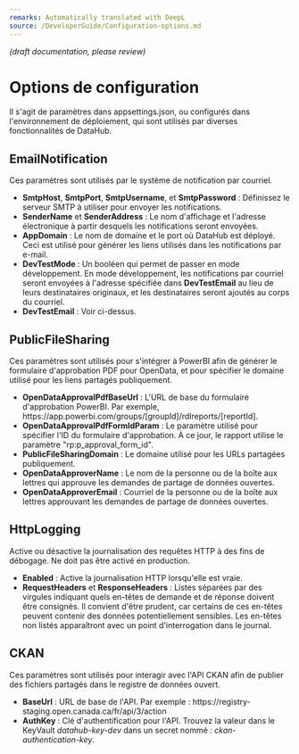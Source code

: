 ```yaml
---
remarks: Automatically translated with DeepL
source: /DeveloperGuide/Configuration-options.md
---
```


_(draft documentation, please review)_

# Options de configuration
Il s'agit de paramètres dans appsettings.json, ou configurés dans l'environnement de déploiement, qui sont utilisés par diverses fonctionnalités de DataHub.

## EmailNotification
Ces paramètres sont utilisés par le système de notification par courriel.

- **SmtpHost**, **SmtpPort**, **SmtpUsername**, et **SmtpPassword** : Définissez le serveur SMTP à utiliser pour envoyer les notifications.
- **SenderName** et **SenderAddress** : Le nom d'affichage et l'adresse électronique à partir desquels les notifications seront envoyées.
- **AppDomain** : Le nom de domaine et le port où DataHub est déployé. Ceci est utilisé pour générer les liens utilisés dans les notifications par e-mail.
- **DevTestMode** : Un booléen qui permet de passer en mode développement. En mode développement, les notifications par courriel seront envoyées à l'adresse spécifiée dans **DevTestEmail** au lieu de leurs destinataires originaux, et les destinataires seront ajoutés au corps du courriel.
- **DevTestEmail** : Voir ci-dessus.

## PublicFileSharing
Ces paramètres sont utilisés pour s'intégrer à PowerBI afin de générer le formulaire d'approbation PDF pour OpenData, et pour spécifier le domaine utilisé pour les liens partagés publiquement.

- **OpenDataApprovalPdfBaseUrl** : L'URL de base du formulaire d'approbation PowerBI. Par exemple, https\://app.powerbi.com/groups/[groupId]/rdlreports/[reportId].
- **OpenDataApprovalPdfFormIdParam** : Le paramètre utilisé pour spécifier l'ID du formulaire d'approbation. À ce jour, le rapport utilise le paramètre "rp:p_approval_form_id".
- **PublicFileSharingDomain** : Le domaine utilisé pour les URLs partagées publiquement.
- **OpenDataApproverName** : Le nom de la personne ou de la boîte aux lettres qui approuve les demandes de partage de données ouvertes.
- **OpenDataApproverEmail** : Courriel de la personne ou de la boîte aux lettres approuvant les demandes de partage de données ouvertes.

## HttpLogging
Active ou désactive la journalisation des requêtes HTTP à des fins de débogage. Ne doit pas être activé en production.

- **Enabled** : Active la journalisation HTTP lorsqu'elle est vraie.
- **RequestHeaders** et **ResponseHeaders** : Listes séparées par des virgules indiquant quels en-têtes de demande et de réponse doivent être consignés. Il convient d'être prudent, car certains de ces en-têtes peuvent contenir des données potentiellement sensibles. Les en-têtes non listés apparaîtront avec un point d'interrogation dans le journal.

## CKAN
Ces paramètres sont utilisés pour interagir avec l'API CKAN afin de publier des fichiers partagés dans le registre de données ouvert.

- **BaseUrl** : URL de base de l'API. Par exemple : https\://registry-staging.open.canada.ca/fr/api/3/action
- **AuthKey** : Clé d'authentification pour l'API. Trouvez la valeur dans le KeyVault _datahub-key-dev_ dans un secret nommé : _ckan-authentication-key_.
